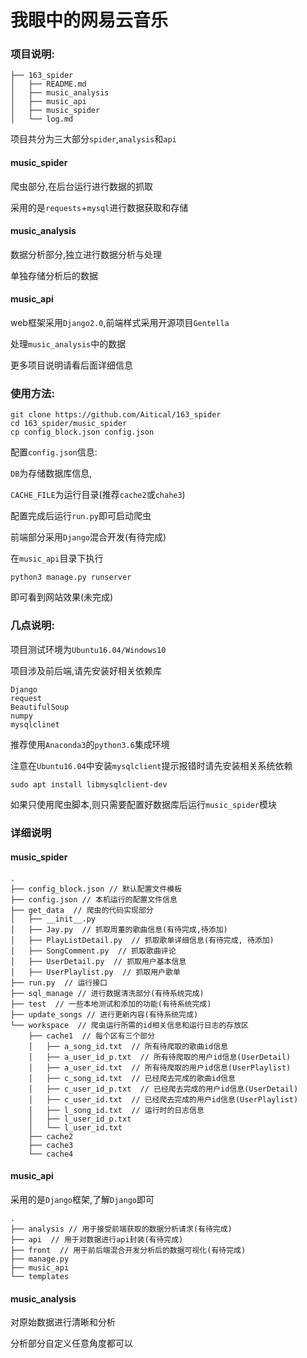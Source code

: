 # 我眼中的网易云音乐

### 项目说明:

```
├── 163_spider
│   ├── README.md
│   ├── music_analysis
│   ├── music_api
│   ├── music_spider
│   └── log.md
```

项目共分为三大部分`spider`,`analysis`和`api`

#### music_spider

爬虫部分,在后台运行进行数据的抓取

采用的是`requests`+`mysql`进行数据获取和存储

#### music_analysis

数据分析部分,独立进行数据分析与处理

单独存储分析后的数据

#### music_api

web框架采用`Django2.0`,前端样式采用开源项目`Gentella`

处理`music_analysis`中的数据



更多项目说明请看后面详细信息

### 使用方法:

```shell
git clone https://github.com/Aitical/163_spider
cd 163_spider/music_spider
cp config_block.json config.json
```
配置`config.json`信息:

`DB`为存储数据库信息,

`CACHE_FILE`为运行目录(推荐`cache2`或`chahe3`)

配置完成后运行`run.py`即可启动爬虫

前端部分采用`Django`混合开发(有待完成)

在`music_api`目录下执行

```shell
python3 manage.py runserver
```

即可看到网站效果(未完成)



### 几点说明:

项目测试环境为`Ubuntu16.04/Windows10`

项目涉及前后端,请先安装好相关依赖库

```
Django
request
BeautifulSoup
numpy
mysqlclinet
```

推荐使用`Anaconda3`的`python3.6`集成环境

注意在`Ubuntu16.04`中安装`mysqlclient`提示报错时请先安装相关系统依赖

```shell
sudo apt install libmysqlclient-dev
```

如果只使用爬虫脚本,则只需要配置好数据库后运行`music_spider`模块



### 详细说明



#### music_spider

```
.
├── config_block.json // 默认配置文件模板
├── config.json // 本机运行的配置文件信息
├── get_data  // 爬虫的代码实现部分
│   ├── __init__.py
│   ├── Jay.py  // 抓取周董的歌曲信息(有待完成,待添加)
│   ├── PlayListDetail.py  // 抓取歌单详细信息(有待完成, 待添加)
│   ├── SongComment.py  // 抓取歌曲评论
│   ├── UserDetail.py  // 抓取用户基本信息
│   ├── UserPlaylist.py  // 抓取用户歌单
├── run.py	// 运行接口
├── sql_manage // 进行数据清洗部分(有待系统完成)
├── test  // 一些本地测试和添加的功能(有待系统完成)
├── update_songs // 进行更新内容(有待系统完成)
└── workspace  // 爬虫运行所需的id相关信息和运行日志的存放区
    ├── cache1  // 每个区有三个部分
    │   ├── a_song_id.txt  // 所有待爬取的歌曲id信息
    │   ├── a_user_id_p.txt  // 所有待爬取的用户id信息(UserDetail)
    │   ├── a_user_id.txt  // 所有待爬取的用户id信息(UserPlaylist)
    │   ├── c_song_id.txt  // 已经爬去完成的歌曲id信息
    │   ├── c_user_id_p.txt  // 已经爬去完成的用户id信息(UserDetail)
    │   ├── c_user_id.txt  // 已经爬去完成的用户id信息(UserPlaylist)
    │   ├── l_song_id.txt  // 运行时的日志信息
    │   ├── l_user_id_p.txt
    │   └── l_user_id.txt
    ├── cache2
    ├── cache3
    └── cache4
```

#### music_api

采用的是`Django`框架,了解`Django`即可

```
.
├── analysis // 用于接受前端获取的数据分析请求(有待完成)
├── api  // 用于对数据进行api封装(有待完成)
├── front  // 用于前后端混合开发分析后的数据可视化(有待完成)
├── manage.py
├── music_api
└── templates  
```

#### music_analysis

对原始数据进行清晰和分析

分析部分自定义任意角度都可以

